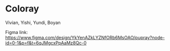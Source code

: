 # Coloray
Vivian, Yishi, Yundi, Boyan

Figma link: https://www.figma.com/design/YkYenAZkLYZNfORb6MsOAO/pupray?node-id=0-1&p=f&t=6qJMgcxPpAaMz8Qc-0 
